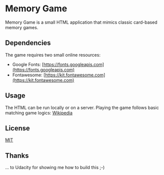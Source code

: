 # Memory Game

Memory Game is a small HTML application that mimics classic card-based memory games. 

## Dependencies
The game requires two small online resources:
* Google Fonts: [https://fonts.googleapis.com](https://fonts.googleapis.com)
* Fontawesome: [https://kit.fontawesome.com](https://kit.fontawesome.com)


## Usage
The HTML can be run locally or on a server. Playing the game follows basic matching game logics: [Wikipedia](https://en.wikipedia.org/wiki/Concentration_(card_game))

## License
[MIT](https://choosealicense.com/licenses/mit/)

## Thanks
... to Udacity for showing me how to build this ;-)